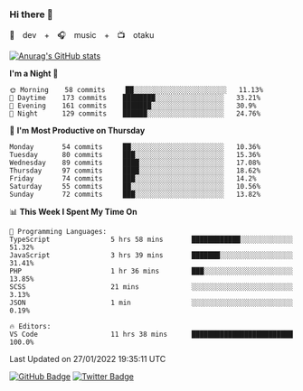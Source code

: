 ### Hi there 👋

🚀　dev　+　🎧　music　+　📺　otaku


[![Anurag's GitHub stats](https://github-readme-stats.vercel.app/api?username=koheitasaka&count_private=true&show_icons=true&theme=monokai)](https://github.com/koheitasaka/github-readme-stats)

<!--START_SECTION:waka-->
**I'm a Night 🦉** 

```text
🌞 Morning    58 commits     ██░░░░░░░░░░░░░░░░░░░░░░░   11.13% 
🌆 Daytime    173 commits    ████████░░░░░░░░░░░░░░░░░   33.21% 
🌃 Evening    161 commits    ███████░░░░░░░░░░░░░░░░░░   30.9% 
🌙 Night      129 commits    ██████░░░░░░░░░░░░░░░░░░░   24.76%

```
📅 **I'm Most Productive on Thursday** 

```text
Monday       54 commits     ██░░░░░░░░░░░░░░░░░░░░░░░   10.36% 
Tuesday      80 commits     ███░░░░░░░░░░░░░░░░░░░░░░   15.36% 
Wednesday    89 commits     ████░░░░░░░░░░░░░░░░░░░░░   17.08% 
Thursday     97 commits     ████░░░░░░░░░░░░░░░░░░░░░   18.62% 
Friday       74 commits     ███░░░░░░░░░░░░░░░░░░░░░░   14.2% 
Saturday     55 commits     ██░░░░░░░░░░░░░░░░░░░░░░░   10.56% 
Sunday       72 commits     ███░░░░░░░░░░░░░░░░░░░░░░   13.82%

```


📊 **This Week I Spent My Time On** 

```text
💬 Programming Languages: 
TypeScript               5 hrs 58 mins       ████████████░░░░░░░░░░░░░   51.32% 
JavaScript               3 hrs 39 mins       ███████░░░░░░░░░░░░░░░░░░   31.41% 
PHP                      1 hr 36 mins        ███░░░░░░░░░░░░░░░░░░░░░░   13.85% 
SCSS                     21 mins             ░░░░░░░░░░░░░░░░░░░░░░░░░   3.13% 
JSON                     1 min               ░░░░░░░░░░░░░░░░░░░░░░░░░   0.19%

🔥 Editors: 
VS Code                  11 hrs 38 mins      █████████████████████████   100.0%

```


 Last Updated on 27/01/2022 19:35:11 UTC
<!--END_SECTION:waka-->

[![GitHub Badge](https://img.shields.io/badge/GitHub-100000?style=for-the-badge&logo=github&logoColor=white)](https://github.com/koheitasaka)
[![Twitter Badge](https://img.shields.io/badge/Twitter-1DA1F2?style=for-the-badge&logo=twitter&logoColor=white)](https://twitter.com/sleep_asleep_)

